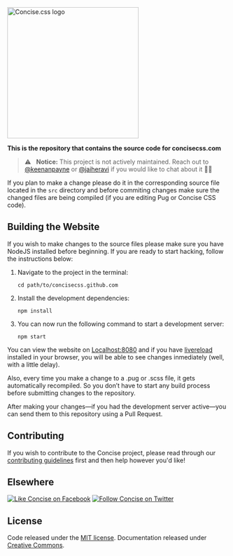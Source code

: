 <img src="https://keenanpayne.com/images/work/concise-logo.svg" alt="Concise.css logo" width="300">

**This is the repository that contains the source code for concisecss.com**

> :warning: &nbsp; **Notice:** This project is not actively maintained. Reach out to [@keenanpayne](https://twitter.com/KeenanPayne_) or [@jaiheravi](https://twitter.com/jaiheravi) if you would like to chat about it ✌🏻

If you plan to make a change please do it in the corresponding source file located in the `src` directory and before commiting changes make sure the changed files are being compiled (if you are editing Pug or Concise CSS code).

## Building the Website

If you wish to make changes to the source files please make sure you have NodeJS installed before beginning. If you are ready to start hacking, follow the instructions below:

1. Navigate to the project in the terminal:

    ```
    cd path/to/concisecss.github.com
    ```

2. Install the development dependencies:

    ```
    npm install
    ```

3. You can now run the following command to start a development server:

    ```
    npm start
    ```

You can view the website on [Localhost:8080](http://localhost:8080) and if you have [livereload](http://livereload.com/extensions/) installed in your browser, you will be able to see changes inmediately (well, with a little delay).

Also, every time you make a change to a .pug or .scss file, it gets automatically recompiled. So you don’t have to start any build process before submitting changes to the repository. 

After making your changes—if you had the development server active—you can send them to this repository using a Pull Request.

## Contributing

If you wish to contribute to the Concise project, please read through our [contributing guidelines](https://github.com/ConciseCSS/concise.css/blob/master/CONTRIBUTING.md) first and then help however you'd like!

## Elsewhere

[![Like Concise on Facebook](http://i.imgur.com/4dy5UUK.png)](https://facebook.com/ConciseCSS)
[![Follow Concise on Twitter](http://i.imgur.com/4AkKsMx.png)](https://twitter.com/ConciseCSS)

## License

Code released under the [MIT license](https://github.com/ConciseCSS/concise.css/blob/master/LICENSE). Documentation released under [Creative Commons](http://creativecommons.org/licenses/by-sa/4.0/).
